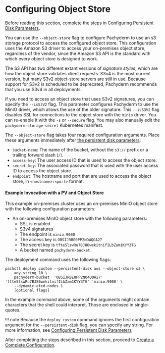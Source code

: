 # Configuring Object Store

Before reading this section, complete the steps in
[Configuring Persistent Disk Parameters](./deploy_custom_configuring_persistent_disk_parameters.md).

You can use the `--object-store` flag to configure Pachyderm to use an
s3 storage protocol to access the configured object store.
This configuration uses the Amazon S3 driver to access your on-premises
object store, regardless of the vendor,
since the Amazon S3 API is the standard with which every object store
is designed to work.

The S3 API has two different extant versions of *signature styles*,
which are how the object store validates client requests.
S3v4 is the most current version, but many S3v2 object-store servers
are still in use. Because support for S3v2 is scheduled
to be deprecated, Pachyderm recommends that you use S3v4 in all
deployments.

If you need to access an object store that uses S3v2
signatures, you can specify the `--isS3V2` flag.
This parameter configures Pachyderm to use the MinIO driver,
which allows the use of the older signature.
This `--isS3V2` flag disables SSL for connections to the object store
with the `minio` driver.
You can re-enable it with the `-s` or `--secure` flag.
You may also manually edit the `pachyderm-storage-secret` Kubernetes manifest.

The `--object-store` flag takes four required  configuration arguments.
Place these arguments immediately after
[the persistent disk parameters](deploy_custom_configuring_persistent_disk_parameters.md):

- `bucket-name`: The name of the bucket, without the `s3://`
prefix or a trailing forward slash (`/`).
- `access-key`: The user access ID that is used to access the
object store.
- `secret-key`: The associated password that is used with the user
access ID to access the object store.
- `endpoint`: The hostname and port that are used to access the object
store, in `<hostname>:<port>` format.

#### Example Invocation with a PV and Object Store

This example on-premises cluster uses an on-premises
MinIO object store with the following configuration parameters:

* An on-premises MinIO object store with the following parameters:
  - SSL is enabled
  - S3v4 signatures
  - The endpoint is `minio:9000`
  - The access key is `OBSIJRBE0PP2NO4QOA27`
  - The secret key is `tfteSlswRu7BJ86wekitnifILbZam1KYY3TG`
  - A bucket named `pachyderm-bucket`

The deployment command uses the following flags:

```
pachctl deploy custom --persistent-disk aws --object-store s3 \
    any-string 10 \
    pachyderm-bucket  'OBSIJRBE0PP2NO4QOA27' 'tfteSlswRu7BJ86wekitnifILbZam1KYY3TG' 'minio:9000' \
    --dynamic-etcd-nodes 1
    [optional flags]
```
In the example command above, some of the arguments might
contain characters that the shell could interpret.
Those are enclosed in single-quotes.

!!! note
    Because the `deploy custom` command ignores the first
    configuration argument for the `--persistent-disk` flag,
    you can specify any string. For more information,
    see [Configuring Persistent Disk Parameters](./deploy_custom_configuring_persistent_disk_parameters.md)

After completing the steps described in this section, proceed to
[Create a Complete Configuration](./deploy_custom_complete_example_invocation.md).
